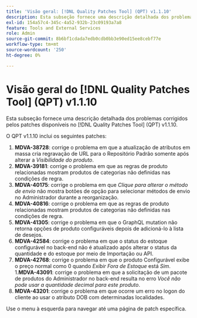 ```yaml
---
title: 'Visão geral: [!DNL Quality Patches Tool] (QPT) v1.1.10'
description: Esta subseção fornece uma descrição detalhada dos problemas corrigidos pelos patches disponíveis no  [!DNL Quality Patches Tool] (QPT) v1.1.10.
exl-id: 154a57c4-345c-4a52-932b-23c09193a7a8
feature: Tools and External Services
role: Admin
source-git-commit: 8b6bf1cdada7edb0cdb0bb3e90ed15ee8cebf77e
workflow-type: tm+mt
source-wordcount: '250'
ht-degree: 0%

---
```


# Visão geral do [!DNL Quality Patches Tool] (QPT) v1.1.10

Esta subseção fornece uma descrição detalhada dos problemas corrigidos pelos patches disponíveis no [!DNL Quality Patches Tool] (QPT) v1.1.10.

O QPT v1.1.10 inclui os seguintes patches:

1. **MDVA-38728**: corrige o problema em que a atualização de atributos em massa cria regravação de URL para o Repositório Padrão somente após alterar a *Visibilidade do produto*.
1. **MDVA-39181**: corrige o problema em que as regras de produto relacionadas mostram produtos de categorias não definidas nas condições de regra.
1. **MDVA-40175**: corrige o problema em que *Clique para alterar o método de envio* não mostra botões de opção para selecionar métodos de envio no Administrador durante a reorganização.
1. **MDVA-40816**: corrige o problema em que as regras de produto relacionadas mostram produtos de categorias não definidas nas condições de regra.
1. **MDVA-41305**: corrige o problema em que o GraphQL mutation não retorna opções de produto configuráveis depois de adicioná-lo à lista de desejos.
1. **MDVA-42584**: corrige o problema em que o status do estoque configurável no back-end não é atualizado após alterar o status da quantidade e do estoque por meio de Importação ou API.
1. **MDVA-42768**: corrige o problema em que o produto Configurável exibe o preço normal como 0 quando *Exibir Fora de Estoque* está *Sim*.
1.**MDVA-43091**: corrige o problema em que a solicitação de um pacote de produtos do Administrador no back-end resulta no erro *Você não pode usar a quantidade decimal para este produto*.
1. **MDVA-43201**: corrige o problema em que ocorre um erro no logon do cliente ao usar o atributo DOB com determinadas localidades.

Use o menu à esquerda para navegar até uma página de patch específica.
